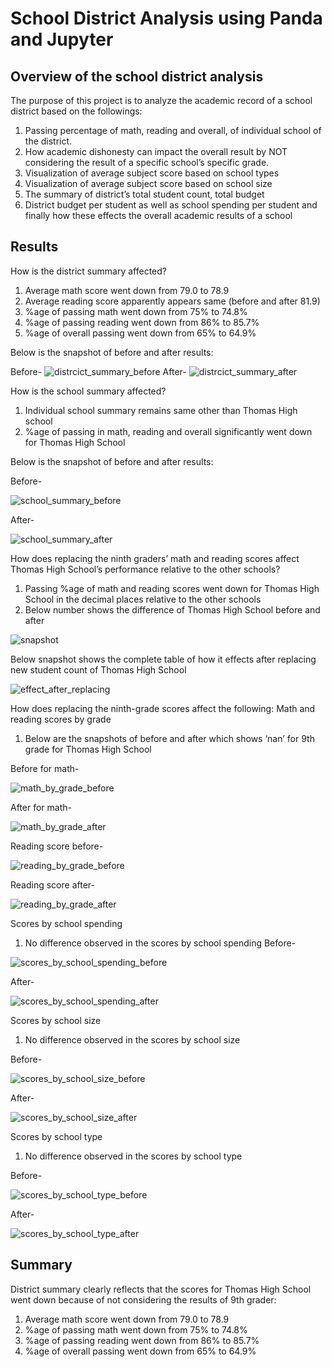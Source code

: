 # School District Analysis using Panda and Jupyter
## Overview of the school district analysis
The purpose of this project is to analyze the academic record of a school district based on the followings:
1.	Passing percentage of math, reading and overall, of individual school of the district. 
2.	How academic dishonesty can impact the overall result by NOT considering the result of a specific school’s specific grade.
3.	Visualization of average subject score based on school types
4.	Visualization of average subject score based on school size
5.	The summary of district’s total student count, total budget 
6.  District budget per student as well as school spending per student and finally how these effects the overall academic results of a school

## Results
How is the district summary affected?
1.	Average math score went down from 79.0 to 78.9
2.	Average reading score apparently appears same (before and after 81.9)
3.	%age of passing math went down from 75% to 74.8%
4.	%age of passing reading went down from 86% to 85.7%
5.	%age of overall passing went down from 65% to 64.9%

Below is the snapshot of before and after results:

Before- 
![distrcict_summary_before](https://user-images.githubusercontent.com/62515666/125702215-81a17914-e720-4aa1-aade-e8215f455a88.png)
After-
 ![distrcict_summary_after](https://user-images.githubusercontent.com/62515666/125702279-9f319bf5-e59e-4f60-90c0-fcedcdfe4e79.png)

How is the school summary affected?
1.	Individual school summary remains same other than Thomas High school
2.	%age of passing in math, reading and overall significantly went down for Thomas High School

Below is the snapshot of before and after results:

Before- 

![school_summary_before](https://user-images.githubusercontent.com/62515666/125702409-ece3f5e1-74b2-4140-9a40-da7752e77e76.png)

After-

![school_summary_after](https://user-images.githubusercontent.com/62515666/125702461-8936fac0-8f10-497e-9b4d-ef6511997d43.png)

How does replacing the ninth graders’ math and reading scores affect Thomas High School’s performance relative to the other schools?
1.	Passing %age of math and reading scores went down for Thomas High School in the decimal places relative to the other schools
2.	Below number shows the difference of Thomas High School before and after

![snapshot](https://user-images.githubusercontent.com/62515666/125709364-3c3c60e6-64f9-453a-ac36-4210639883b6.png)


Below snapshot shows the complete table of how it effects after replacing new student count of Thomas High School

![effect_after_replacing](https://user-images.githubusercontent.com/62515666/125702597-50c1fe72-350d-4e1c-a3c1-7688726a43a3.png)

How does replacing the ninth-grade scores affect the following:
Math and reading scores by grade

1.	Below are the snapshots of before and after which shows ‘nan’ for 9th grade for Thomas High School

Before for math-

![math_by_grade_before](https://user-images.githubusercontent.com/62515666/125705846-096ab505-0829-43d1-82d0-5cf2af48179a.png)

After for math-

![math_by_grade_after](https://user-images.githubusercontent.com/62515666/125705981-7d71330f-ca70-4461-8090-a359a717fe30.png)

Reading score before-

![reading_by_grade_before](https://user-images.githubusercontent.com/62515666/125706163-3845fb1a-ba40-4cfa-83fc-5fe79189e70f.png)

Reading score after-

![reading_by_grade_after](https://user-images.githubusercontent.com/62515666/125706201-98c429ac-3875-4761-9e38-2efd450aef65.png)

Scores by school spending
1.	No difference observed in the scores by school spending
Before-

![scores_by_school_spending_before](https://user-images.githubusercontent.com/62515666/125702976-16c9b935-708a-4371-abf1-6000db36ea9a.png)

After-

![scores_by_school_spending_after](https://user-images.githubusercontent.com/62515666/125703004-f6b8d97d-40ec-4782-aad8-f45f765fa577.png)

Scores by school size
1.	No difference observed in the scores by school size

Before-

![scores_by_school_size_before](https://user-images.githubusercontent.com/62515666/125703054-b67ebd3c-956c-4c82-a70d-10bfec33c3b6.png)

After-

![scores_by_school_size_after](https://user-images.githubusercontent.com/62515666/125703127-135ef007-798a-4859-9a7a-d8f17c54e8ae.png)

Scores by school type
1.	No difference observed in the scores by school type

Before-

![scores_by_school_type_before](https://user-images.githubusercontent.com/62515666/125703182-db8b3254-c3d6-4b85-8f4a-7cffb9cecb80.png)

After-

![scores_by_school_type_after](https://user-images.githubusercontent.com/62515666/125703217-99ea7e36-aefa-46c3-a952-29e392759644.png)

## Summary
District summary clearly reflects that the scores for Thomas High School went down because of not considering the results of 9th grader:
1.	Average math score went down from 79.0 to 78.9
2.	%age of passing math went down from 75% to 74.8%
3.	%age of passing reading went down from 86% to 85.7%
4.	%age of overall passing went down from 65% to 64.9%
